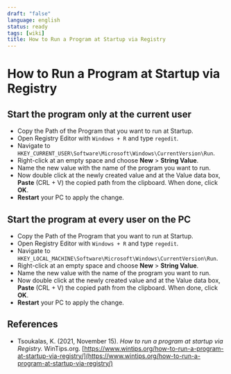```yaml
---
draft: "false"
language: english
status: ready
tags: [wiki]
title: How to Run a Program at Startup via Registry
---
```


# How to Run a Program at Startup via Registry

## Start the program only at the current user

- Copy the Path of the Program that you want to run at Startup.
- Open Registry Editor with `Windows + R` and type `regedit`.
- Navigate to `HKEY_CURRENT_USER\Software\Microsoft\Windows\CurrentVersion\Run`.
- Right-click at an empty space and choose **New** > **String Value**.
- Name the new value with the name of the program you want to run.
- Now double click at the newly created value and at the Value data box, **Paste** (CRL + V) the copied path from the clipboard. When done, click **OK**.
- **Restart** your PC to apply the change.

## Start the program at every user on the PC

- Copy the Path of the Program that you want to run at Startup.
- Open Registry Editor with `Windows + R` and type `regedit`.
- Navigate to `HKEY_LOCAL_MACHINE\Software\Microsoft\Windows\CurrentVersion\Run`.
- Right-click at an empty space and choose **New** > **String Value**.
- Name the new value with the name of the program you want to run.
- Now double click at the newly created value and at the Value data box, **Paste** (CRL + V) the copied path from the clipboard. When done, click **OK**.
- **Restart** your PC to apply the change.

## References

- Tsoukalas, K. (2021, November 15). _How to run a program at startup via Registry._ WinTips.org. [https://www.wintips.org/how-to-run-a-program-at-startup-via-registry/](https://www.wintips.org/how-to-run-a-program-at-startup-via-registry/)
